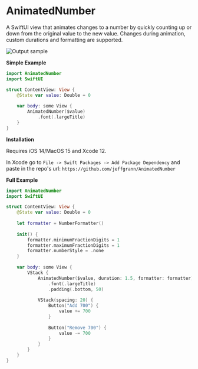 # AnimatedNumber
A SwiftUI view that animates changes to a number by quickly counting up or down from the original value to the new value. Changes during animation, custom durations and formatting are supported.

![Output sample](https://successware.net/gifs/AnimatedNumber.gif)

**Simple Example**

```swift
import AnimatedNumber
import SwiftUI

struct ContentView: View {
    @State var value: Double = 0
    
    var body: some View {
        AnimatedNumber($value)
            .font(.largeTitle)
    }
}
```

**Installation**

Requires iOS 14/MacOS 15 and Xcode 12.

In Xcode go to `File -> Swift Packages -> Add Package Dependency` and paste in the repo's url: `https://github.com/jeffgrann/AnimatedNumber`

**Full Example**

```swift
import AnimatedNumber
import SwiftUI

struct ContentView: View {
    @State var value: Double = 0
    
    let formatter = NumberFormatter()
    
    init() {
        formatter.minimumFractionDigits = 1
        formatter.maximumFractionDigits = 1
        formatter.numberStyle = .none
    }
    
    var body: some View {
        VStack {
            AnimatedNumber($value, duration: 1.5, formatter: formatter)
                .font(.largeTitle)
                .padding(.bottom, 50)
            
            VStack(spacing: 20) {
                Button("Add 700") {
                    value += 700
                }
                
                Button("Remove 700") {
                    value -= 700
                }
            }
        }
    }
}
```
